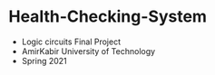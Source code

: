 # Health-Checking-System
- Logic circuits Final Project
- AmirKabir University of Technology 
- Spring 2021
